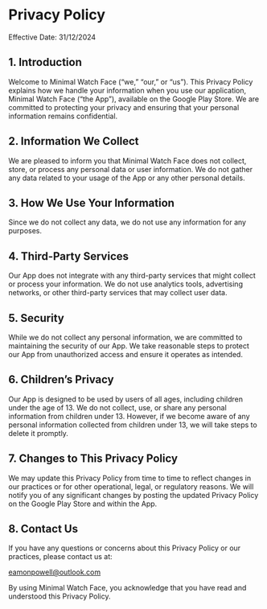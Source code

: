 # Privacy Policy

Effective Date: 31/12/2024

## 1. Introduction

Welcome to Minimal Watch Face (“we,” “our,” or “us”). This Privacy Policy explains how we handle your information when you use our application, Minimal Watch Face (“the App”), available on the Google Play Store. We are committed to protecting your privacy and ensuring that your personal information remains confidential.

## 2. Information We Collect

We are pleased to inform you that Minimal Watch Face does not collect, store, or process any personal data or user information. We do not gather any data related to your usage of the App or any other personal details.

## 3. How We Use Your Information

Since we do not collect any data, we do not use any information for any purposes.

## 4. Third-Party Services

Our App does not integrate with any third-party services that might collect or process your information. We do not use analytics tools, advertising networks, or other third-party services that may collect user data.

## 5. Security

While we do not collect any personal information, we are committed to maintaining the security of our App. We take reasonable steps to protect our App from unauthorized access and ensure it operates as intended.

## 6. Children’s Privacy

Our App is designed to be used by users of all ages, including children under the age of 13. We do not collect, use, or share any personal information from children under 13. However, if we become aware of any personal information collected from children under 13, we will take steps to delete it promptly.

## 7. Changes to This Privacy Policy

We may update this Privacy Policy from time to time to reflect changes in our practices or for other operational, legal, or regulatory reasons. We will notify you of any significant changes by posting the updated Privacy Policy on the Google Play Store and within the App.

## 8. Contact Us

If you have any questions or concerns about this Privacy Policy or our practices, please contact us at:

eamonpowell@outlook.com

By using Minimal Watch Face, you acknowledge that you have read and understood this Privacy Policy.
